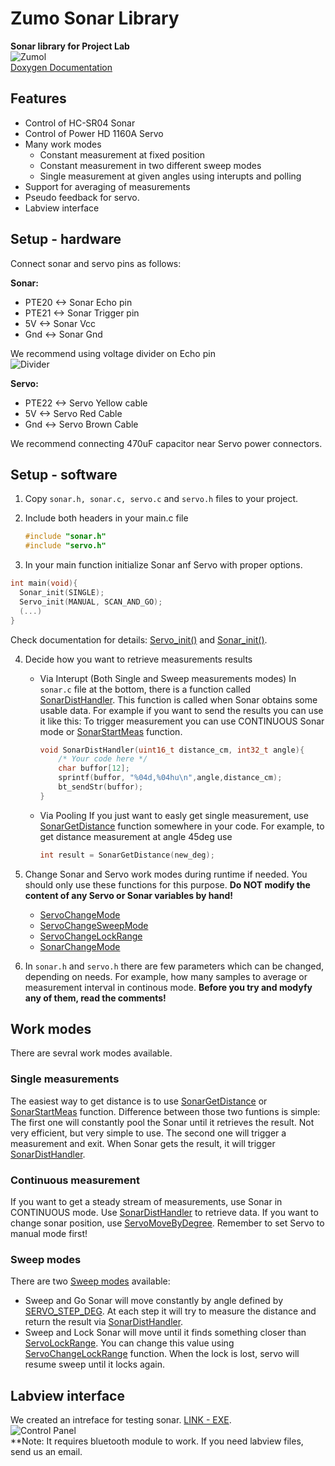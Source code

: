 # Zumo Sonar Library 
**Sonar library for Project Lab**  
![Zumol](http://i.snag.gy/f6lHj.jpg)  
[Doxygen Documentation](http://maslows.github.io/Zumo---Sonar/index.html)
## Features
* Control of HC-SR04 Sonar
* Control of Power HD 1160A Servo
* Many work modes
	* Constant measurement at fixed position 
	* Constant measurement in two different sweep modes
	* Single measurement at given angles using interupts and polling
* Support for averaging of measurements
* Pseudo feedback for servo. 
* Labview interface 

## Setup - hardware
Connect sonar and servo pins as follows:

**Sonar:**
* PTE20	<-> Sonar	Echo pin
* PTE21	<-> Sonar	Trigger pin
* 5V    <-> Sonar Vcc
* Gnd   <-> Sonar Gnd

We recommend using voltage divider on Echo pin   
![Divider](http://i.snag.gy/JsRG8.jpg)

**Servo:**
* PTE22	<-> Servo	Yellow cable
* 5V    <-> Servo Red Cable
* Gnd   <-> Servo Brown Cable

We recommend connecting 470uF capacitor near Servo power connectors.

## Setup - software
1. Copy `sonar.h, sonar.c, servo.c` and `servo.h` files to your project.
2. Include both headers in your main.c file  

   ```c
   #include "sonar.h"
   #include "servo.h"
   ```
   
3. In your main function initialize Sonar anf Servo with proper options.

  ```c
  int main(void){
  	Sonar_init(SINGLE);
  	Servo_init(MANUAL, SCAN_AND_GO);
  	(...)
  }
   ```
   Check documentation for details: [Servo_init()](http://maslows.github.io/Zumo---Sonar/servo_8c.html#ab944078572fad93e2090509e3957005b) 
   and [Sonar_init()](http://maslows.github.io/Zumo---Sonar/sonar_8c.html#a11b02ebbeab065aabcab82dd386024ea).

4. Decide how you want to retrieve measurements results
	* Via Interupt (Both Single and Sweep measurements modes)
		In `sonar.c` file at the bottom, there is a function called [SonarDistHandler](http://maslows.github.io/Zumo---Sonar/sonar_8c.html#ae81e58eda1f172e0f29250cb6ac5ed7a).
		This function is called when Sonar obtains some usable data. For example if you want to send the results you can use it like this:
		To trigger measurement you can use CONTINUOUS Sonar mode or [SonarStartMeas](http://maslows.github.io/Zumo---Sonar/sonar_8c.html#af0c249436f7ef0657389cc40941da5cf) function.
		
		```c
		void SonarDistHandler(uint16_t distance_cm, int32_t angle){	
			/* Your code here */
			char buffor[12];
			sprintf(buffor, "%04d,%04hu\n",angle,distance_cm);
			bt_sendStr(buffor);
		}	
		```
	* Via Pooling
		If you just want to easly get single measurement, use [SonarGetDistance](http://maslows.github.io/Zumo---Sonar/sonar_8c.html#acbfc04f4efdc8692cf46217b1331bfd4) function somewhere in your code.
		For example, to get distance measurement at angle 45deg use
		
		```c
		int result = SonarGetDistance(new_deg);
		```
5. Change Sonar and Servo work modes during runtime if needed. You should only use these functions for this purpose.
**Do NOT modify the content of any Servo or Sonar variables by hand!**
	 * [ServoChangeMode](http://maslows.github.io/Zumo---Sonar/servo_8c.html#a1c1e027654d29aef3848af9f2e118688)
	 * [ServoChangeSweepMode](http://maslows.github.io/Zumo---Sonar/servo_8c.html#a1865a21f6683bb41e8a935c33caa3363)
	 * [ServoChangeLockRange](http://maslows.github.io/Zumo---Sonar/servo_8c.html#addddfc1dc1dee155e313d00b0f660075)
	 * [SonarChangeMode](http://maslows.github.io/Zumo---Sonar/sonar_8c.html#a7b4e1f5dddc103f0cb52c133156c241e)
	 
6. In `sonar.h` and `servo.h` there are few parameters which can be changed, depending on needs. For example, how many
samples to average or measurement interval in continous mode. **Before you try and modyfy any of them, read the comments!**

## Work modes
There are sevral work modes available.

### Single measurements 
The easiest way to get distance is to use [SonarGetDistance](http://maslows.github.io/Zumo---Sonar/sonar_8c.html#acbfc04f4efdc8692cf46217b1331bfd4)
or [SonarStartMeas](http://maslows.github.io/Zumo---Sonar/sonar_8c.html#af0c249436f7ef0657389cc40941da5cf) function.
Difference between those two funtions is simple: The first one will constantly pool the Sonar until it retrieves the result. Not very efficient, but very simple to use.
The second one will trigger a measurement and exit. When Sonar gets the result, it will trigger [SonarDistHandler](http://maslows.github.io/Zumo---Sonar/sonar_8c.html#ae81e58eda1f172e0f29250cb6ac5ed7a).

### Continuous measurement
If you want to get a steady stream of measurements, use Sonar in CONTINUOUS mode. Use [SonarDistHandler](http://maslows.github.io/Zumo---Sonar/sonar_8c.html#ae81e58eda1f172e0f29250cb6ac5ed7a) to retrieve data.
If you want to change sonar position, use [ServoMoveByDegree](http://maslows.github.io/Zumo---Sonar/servo_8c.html#a0efffe5db4190a16376b48ab8ae0ac2c).
Remember to set Servo to manual mode first!

### Sweep modes
There are two [Sweep modes](http://maslows.github.io/Zumo---Sonar/servo_8h.html#a9b2b8b593017fd9289c835aebc4e643b) available:
* Sweep and Go
	Sonar will move constantly by angle defined by [SERVO_STEP_DEG](http://maslows.github.io/Zumo---Sonar/servo_8h.html#a3a036039969fe1374ce619c5be838d61).
	At each step it will try to measure the distance and return the result via  [SonarDistHandler](http://maslows.github.io/Zumo---Sonar/sonar_8c.html#ae81e58eda1f172e0f29250cb6ac5ed7a).
* Sweep and Lock
	Sonar will move until it finds something closer than [ServoLockRange](http://maslows.github.io/Zumo---Sonar/servo_8c.html#aeaa7cfdb4429db0c616191749d831110).
	You can change this value using [ServoChangeLockRange](http://maslows.github.io/Zumo---Sonar/servo_8c.html#addddfc1dc1dee155e313d00b0f660075) function.
	When the lock is lost, servo will resume sweep until it locks again.

## Labview interface
We created an intreface for testing sonar. [LINK - EXE](https://www.dropbox.com/s/oskoljoqz5cncie/zumo_control.zip?dl=0).  
![Control Panel](http://i.snag.gy/A61br.jpg)  
**Note: It requires bluetooth module to work.
If you need labview files, send us an email.



	 
	
